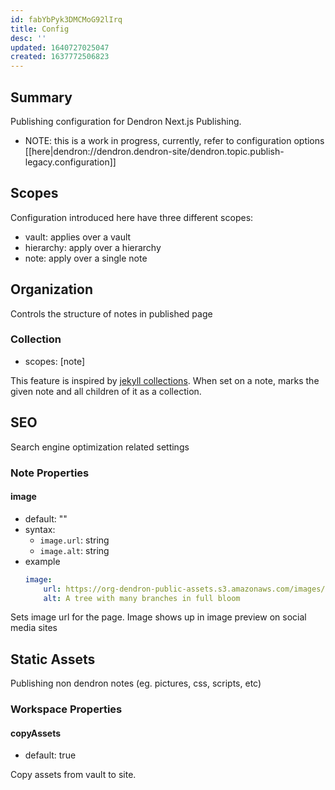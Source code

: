 ```yaml
---
id: fabYbPyk3DMCMoG92lIrq
title: Config
desc: ''
updated: 1640727025047
created: 1637772506823
---
```


## Summary

Publishing configuration for Dendron Next.js Publishing.

- NOTE: this is a work in progress, currently, refer to configuration options [[here|dendron://dendron.dendron-site/dendron.topic.publish-legacy.configuration]]

## Scopes

Configuration introduced here have three different scopes:
- vault: applies over a vault
- hierarchy: apply over a hierarchy
- note: apply over a single note

## Organization

Controls the structure of notes in published page

### Collection
- scopes: [note]

This feature is inspired by [jekyll collections](https://jekyllrb.com/docs/collections/).
When set on a note, marks the given note and all children of it as a collection. 


## SEO

Search engine optimization related settings

### Note Properties

#### image
- default: ""
- syntax: 
    - `image.url`: string
    - `image.alt`: string
- example
    ```yml
    image:
        url: https://org-dendron-public-assets.s3.amazonaws.com/images/blog-mobile-editor-header.png
        alt: A tree with many branches in full bloom
    ```
Sets image url for the page. Image shows up in image preview on social media sites


## Static Assets

Publishing non dendron notes (eg. pictures, css, scripts, etc)

### Workspace Properties

#### copyAssets

- default: true

Copy assets from vault to site.
